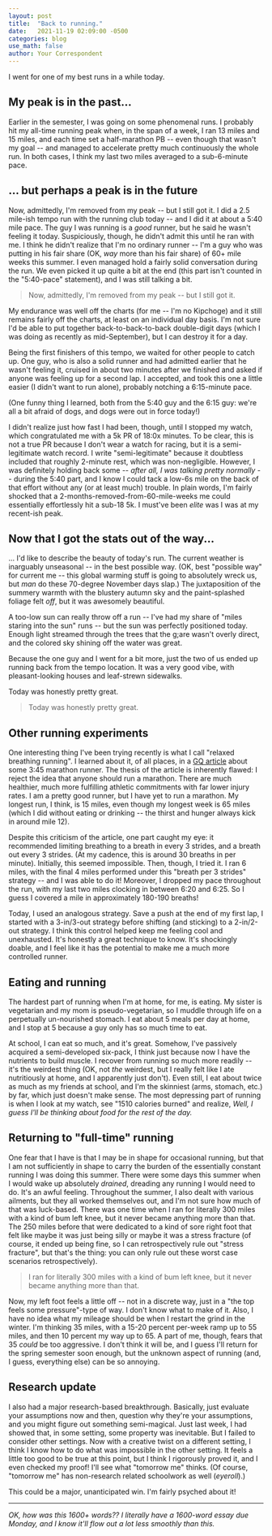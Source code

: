 ```yaml
---
layout: post
title:  "Back to running."
date:   2021-11-19 02:09:00 -0500
categories: blog
use_math: false
author: Your Correspondent
---
```


I went for one of my best runs in a while today.

## My peak is in the past...
Earlier in the semester, I was going on some phenomenal runs. I probably hit my all-time running peak when, in the span of a week, I ran 13 miles and 15 miles, and each time set a half-marathon PB -- even though that wasn't my goal -- and managed to accelerate pretty much continuously the whole run. In both cases, I think my last two miles averaged to a sub-6-minute pace.

## ... but perhaps a peak is in the future

Now, admittedly, I'm removed from my peak -- but I still got it. I did a 2.5 mile-ish tempo run with the running club today -- and I did it at about a 5:40 mile pace. The guy I was running is a *good* runner, but he said he wasn't feeling it today. Suspiciously, though, he didn't admit this until he ran with me. I think he didn't realize that I'm no ordinary runner -- I'm a guy who was putting in his fair share (OK, *way* more than his fair share) of 60+ mile weeks this summer. I even managed hold a fairly solid conversation during the run. We even picked it up quite a bit at the end (this part isn't counted in the "5:40-pace" statement), and I was still talking a bit.

> Now, admittedly, I'm removed from my peak -- but I still got it.

My endurance was well off the charts (for me -- I'm no Kipchoge) and it still remains fairly off the charts, at least on an individual day basis. I'm not sure I'd be able to put together back-to-back-to-back double-digit days (which I was doing as recently as mid-September), but I can destroy it for a day.

Being the first finishers of this tempo, we waited for other people to catch up. One guy, who is also a solid runner and had admitted earlier that he wasn't feeling it, cruised in about two minutes after we finished and asked if anyone was feeling up for a second lap. I accepted, and took this one a little easier (I didn't want to run alone), probably notching a 6:15-minute pace.

(One funny thing I learned, both from the 5:40 guy and the 6:15 guy: we're all a bit afraid of dogs, and dogs were out in force today!)

I didn't realize just how fast I had been, though, until I stopped my watch, which congratulated me with a 5k PR of 18:0x minutes. To be clear, this is not a true PR because I don't wear a watch for racing, but it is a semi-legitimate watch record. I write "semi-legitimate" because it doubtless included that roughly 2-minute rest, which was non-negligible. However, I was definitely holding back some -- *after all, I was talking pretty normally* -- during the 5:40 part, and I know I could tack a low-6s mile on the back of that effort without any (or at least much) trouble. In plain words, I'm fairly shocked that a 2-months-removed-from-60-mile-weeks me could essentially effortlessly hit a sub-18 5k. I must've been *elite* was I was at my recent-ish peak.

## Now that I got the stats out of the way...

... I'd like to describe the beauty of today's run. The current weather is inarguably unseasonal -- in the best possible way. (OK, best "possible way" for current me -- this global warming stuff is going to absolutely wreck us, but *man* do these 70-degree November days slap.) The juxtaposition of the summery warmth with the blustery autumn sky and the paint-splashed foliage felt *off*, but it was awesomely beautiful.

A too-low sun can really throw off a run -- I've had my share of "miles staring into the sun" runs -- but the sun was perfectly positioned today. Enough light streamed through the trees that the g;are wasn't overly direct, and the colored sky shining off the water was great.

Because the one guy and I went for a bit more, just the two of us ended up running back from the tempo location. It was a very good vibe, with pleasant-looking houses and leaf-strewn sidewalks.

Today was honestly pretty great.

> Today was honestly pretty great.


## Other running experiments

One interesting thing I've been trying recently is what I call "relaxed breathing running". I learned about it, of all places, in a [GQ article](https://www.gq.com/story/why-you-should-run-marathon) about some 3:45 marathon runner. The thesis of the article is inherently flawed: I reject the idea that anyone should run a marathon. There are much healthier, much more fulfilling athletic commitments with far lower injury rates. I am a pretty good runner, but I have yet to run a marathon. My longest run, I think, is 15 miles, even though my longest week is 65 miles (which I did without eating or drinking -- the thirst and hunger always kick in around mile 12). 

Despite this criticism of the article, one part caught my eye: it recommended limiting breathing to a breath in every 3 strides, and a breath out every 3 strides. (At my cadence, this is around 30 breaths in per minute). Initially, this seemed impossible. Then, though, I tried it. I ran 6 miles, with the final 4 miles performed under this "breath per 3 strides" strategy -- and I was able to do it! Moreover, I dropped my pace throughout the run, with my last two miles clocking in between 6:20 and 6:25. So I guess I covered a mile in approximately 180-190 breaths! 

Today, I used an analogous strategy. Save a push at the end of my first lap, I started with a 3-in/3-out strategy before shifting (and sticking) to a 2-in/2-out strategy. I think this control helped keep me feeling cool and unexhausted. It's honestly a great technique to know. It's shockingly doable, and I feel like it has the potential to make me a much more controlled runner.

## Eating and running

The hardest part of running when I'm at home, for me, is eating. My sister is vegetarian and my mom is pseudo-vegetarian, so I muddle through life on a perpetually un-nourished stomach. I eat about 5 meals per day at home, and I stop at 5 because a guy only has so much time to eat.

At school, I can eat so much, and it's great. Somehow, I've passively acquired a semi-developed six-pack, I think just because now I have the nutrients to build muscle. I recover from running so much more readily -- it's the weirdest thing (OK, not *the* weirdest, but I really felt like I ate nutritiously at home, and I apparently just don't). Even still, I eat about twice as much as my friends at school, and I'm the skinniest (arms, stomach, etc.) by far, which just doesn't make sense. The most depressing part of running is when I look at my watch, see "1510 calories burned" and realize, *Well, I guess I'll be thinking about food for the rest of the day.*

## Returning to "full-time" running

One fear that I have is that I may be in shape for occasional running, but that I am not sufficiently in shape to carry the burden of the essentially constant running I was doing this summer. There were some days this summer when I would wake up absolutely *drained*, dreading any running I would need to do. It's an awful feeling. Throughout the summer, I also dealt with various ailments, but they all worked themselves out, and I'm not sure how much of that was luck-based. There was one time when I ran for literally 300 miles with a kind of bum left knee, but it never became anything more than that. The 250 miles before that were dedicated to a kind of sore right foot that felt like maybe it was just being silly or maybe it was a stress fracture (of course, it ended up being fine, so I can retrospectively rule out "stress fracture", but that's the thing: you can only rule out these worst case scenarios retrospectively).

> I ran for literally 300 miles with a kind of bum left knee, but it never became anything more than that.

Now, my left foot feels a little off -- not in a discrete way, just in a "the top feels some pressure"-type of way. I don't know what to make of it. Also, I have no idea what my mileage should be when I restart the grind in the winter. I'm thinking 35 miles, with a 15-20 percent per-week ramp up to 55 miles, and then 10 percent my way up to 65. A part of me, though, fears that 35 *could* be too aggressive. I don't think it will be, and I guess I'll return for the spring semester soon enough, but the unknown aspect of running (and, I guess, everything else) can be so annoying.

## Research update

I also had a major research-based breakthrough. Basically, just evaluate your assumptions now and then, question why they're your assumptions, and you might figure out something semi-magical. Just last week, I had showed that, in some setting, some property was inevitable. But I failed to consider other settings. Now with a creative twist on a different setting, I think I know how to do what was impossible in the other setting. It feels a little too good to be true at this point, but I think I rigorously proved it, and I even checked my proof! I'll see what "tomorrow me" thinks. (Of course, "tomorrow me" has non-research related schoolwork as well (*eyeroll*).)

This could be a major, unanticipated win. I'm fairly psyched about it!

---

*OK, how was this 1600+ words?? I literally have a 1600-word essay due Monday, and I know it'll flow out a lot less smoothly than this.*

